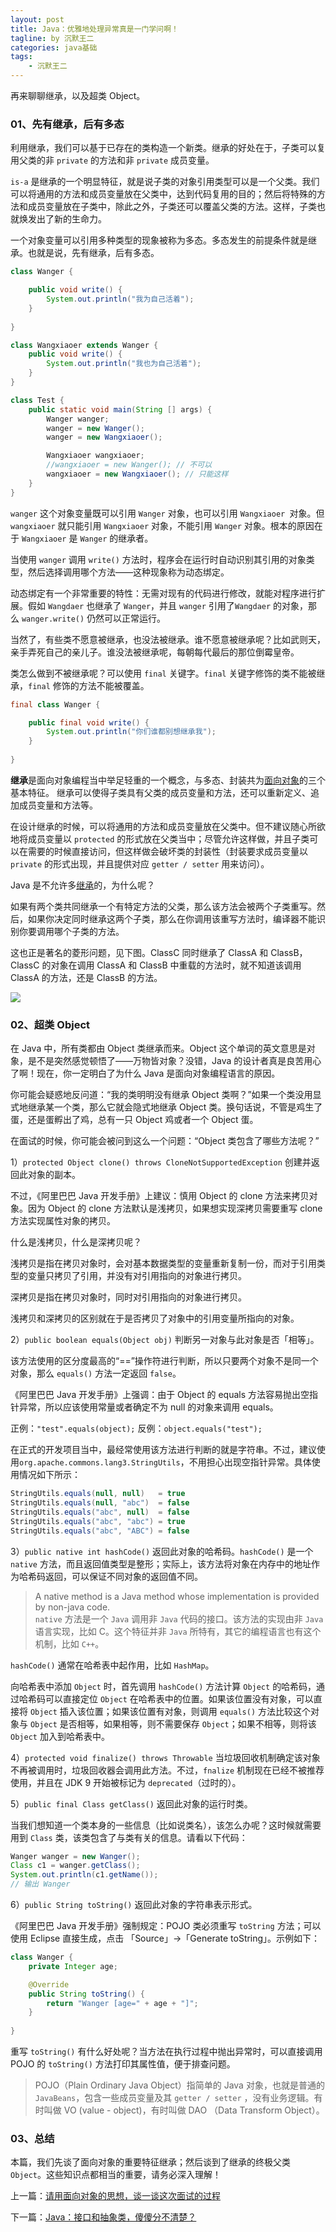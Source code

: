 ```yaml
---
layout: post
title: Java：优雅地处理异常真是一门学问啊！
tagline: by 沉默王二
categories: java基础
tags:
    - 沉默王二
---
```


再来聊聊继承，以及超类 Object。

<!--more-->

### 01、先有继承，后有多态

利用继承，我们可以基于已存在的类构造一个新类。继承的好处在于，子类可以复用父类的非 `private` 的方法和非 `private` 成员变量。

`is-a` 是继承的一个明显特征，就是说子类的对象引用类型可以是一个父类。我们可以将通用的方法和成员变量放在父类中，达到代码复用的目的；然后将特殊的方法和成员变量放在子类中，除此之外，子类还可以覆盖父类的方法。这样，子类也就焕发出了新的生命力。

一个对象变量可以引用多种类型的现象被称为多态。多态发生的前提条件就是继承。也就是说，先有继承，后有多态。

```java
class Wanger {

	public void write() {
		System.out.println("我为自己活着");
	}
	
}

class Wangxiaoer extends Wanger {
	public void write() {
		System.out.println("我也为自己活着");
	}
}

class Test {
	public static void main(String [] args) {
		Wanger wanger;
		wanger = new Wanger();
		wanger = new Wangxiaoer();

		Wangxiaoer wangxiaoer;
		//wangxiaoer = new Wanger(); // 不可以
		wangxiaoer = new Wangxiaoer(); // 只能这样
	}
}
```

`wanger` 这个对象变量既可以引用 `Wanger` 对象，也可以引用 `Wangxiaoer `对象。但 `wangxiaoer` 就只能引用 `Wangxiaoer` 对象，不能引用 `Wanger` 对象。根本的原因在于 `Wangxiaoer` 是 `Wanger` 的继承者。

当使用 `wanger` 调用 `write()` 方法时，程序会在运行时自动识别其引用的对象类型，然后选择调用哪个方法——这种现象称为动态绑定。

动态绑定有一个非常重要的特性：无需对现有的代码进行修改，就能对程序进行扩展。假如 `Wangdaer` 也继承了 `Wanger`，并且 `wanger` 引用了`Wangdaer` 的对象，那么 `wanger.write()` 仍然可以正常运行。

当然了，有些类不愿意被继承，也没法被继承。谁不愿意被继承呢？比如武则天，亲手弄死自己的亲儿子。谁没法被继承呢，每朝每代最后的那位倒霉皇帝。

类怎么做到不被继承呢？可以使用 `final` 关键字。`final` 关键字修饰的类不能被继承，`final` 修饰的方法不能被覆盖。

```java
final class Wanger {

	public final void write() {
		System.out.println("你们谁都别想继承我");
	}
	
}
```

**继承**是面向对象编程当中举足轻重的一个概念，与多态、封装共为[面向对象](http://www.itwanger.com/java/2019/11/01/oop.html)的三个基本特征。 继承可以使得子类具有父类的成员变量和方法，还可以重新定义、追加成员变量和方法等。

在设计继承的时候，可以将通用的方法和成员变量放在父类中。但不建议随心所欲地将成员变量以 `protected` 的形式放在父类当中；尽管允许这样做，并且子类可以在需要的时候直接访问，但这样做会破坏类的封装性（封装要求成员变量以 `private` 的形式出现，并且提供对应 `getter / setter` 用来访问）。

Java 是不允许多[继承](http://www.itwanger.com/java/2019/11/01/java-extends.html)的，为什么呢？

如果有两个类共同继承一个有特定方法的父类，那么该方法会被两个子类重写。然后，如果你决定同时继承这两个子类，那么在你调用该重写方法时，编译器不能识别你要调用哪个子类的方法。

这也正是著名的菱形问题，见下图。ClassC 同时继承了 ClassA 和 ClassB，ClassC 的对象在调用 ClassA 和 ClassB 中重载的方法时，就不知道该调用 ClassA 的方法，还是 ClassB 的方法。

![](http://www.itwanger.com/assets/images/2019/11/java-extends-object-1.png)

### 02、超类 Object

在 Java 中，所有类都由 Object 类继承而来。Object 这个单词的英文意思是对象，是不是突然感觉顿悟了——万物皆对象？没错，Java 的设计者真是良苦用心了啊！现在，你一定明白了为什么 Java 是面向对象编程语言的原因。

你可能会疑惑地反问道：“我的类明明没有继承 Object 类啊？”如果一个类没用显式地继承某一个类，那么它就会隐式地继承 Object 类。换句话说，不管是鸡生了蛋，还是蛋孵出了鸡，总有一只 Object 鸡或者一个 Object 蛋。

在面试的时候，你可能会被问到这么一个问题：“Object 类包含了哪些方法呢？”

1）`protected Object clone() throws CloneNotSupportedException` 创建并返回此对象的副本。

不过，《阿里巴巴 Java 开发手册》上建议：慎用 Object 的 clone 方法来拷贝对象。因为 Object 的 clone 方法默认是浅拷贝，如果想实现深拷贝需要重写 clone 方法实现属性对象的拷贝。

什么是浅拷贝，什么是深拷贝呢？

浅拷贝是指在拷贝对象时，会对基本数据类型的变量重新复制一份，而对于引用类型的变量只拷贝了引用，并没有对引用指向的对象进行拷贝。

深拷贝是指在拷贝对象时，同时对引用指向的对象进行拷贝。

浅拷贝和深拷贝的区别就在于是否拷贝了对象中的引用变量所指向的对象。

2）`public boolean equals(Object obj)` 判断另一对象与此对象是否「相等」。

该方法使用的区分度最高的“==”操作符进行判断，所以只要两个对象不是同一个对象，那么 `equals()` 方法一定返回 `false`。

《阿里巴巴 Java 开发手册》上强调：由于 Object 的 equals 方法容易抛出空指针异常，所以应该使用常量或者确定不为 null 的对象来调用 equals。

正例：`"test".equals(object);`
反例：`object.equals("test");`

在正式的开发项目当中，最经常使用该方法进行判断的就是字符串。不过，建议使用`org.apache.commons.lang3.StringUtils`，不用担心出现空指针异常。具体使用情况如下所示：

```java
StringUtils.equals(null, null)   = true
StringUtils.equals(null, "abc")  = false
StringUtils.equals("abc", null)  = false
StringUtils.equals("abc", "abc") = true
StringUtils.equals("abc", "ABC") = false
```

3）`public native int hashCode()` 返回此对象的哈希码。`hashCode()` 是一个 `native` 方法，而且返回值类型是整形；实际上，该方法将对象在内存中的地址作为哈希码返回，可以保证不同对象的返回值不同。

>A native method is a Java method whose implementation is provided by non-java code.<br>
>`native` 方法是一个 `Java` 调用非 `Java` 代码的接口。该方法的实现由非 `Java` 语言实现，比如 C。这个特征并非 `Java` 所特有，其它的编程语言也有这个机制，比如 `C++`。

`hashCode()` 通常在哈希表中起作用，比如 `HashMap`。

向哈希表中添加 `Object` 时，首先调用 `hashCode()` 方法计算 `Object` 的哈希码，通过哈希码可以直接定位 `Object` 在哈希表中的位置。如果该位置没有对象，可以直接将 `Object` 插入该位置；如果该位置有对象，则调用 `equals()` 方法比较这个对象与 `Object` 是否相等，如果相等，则不需要保存 `Object`；如果不相等，则将该 `Object` 加入到哈希表中。

4）`protected void finalize() throws Throwable` 当垃圾回收机制确定该对象不再被调用时，垃圾回收器会调用此方法。不过，`fnalize` 机制现在已经不被推荐使用，并且在 JDK 9 开始被标记为 `deprecated`（过时的）。

5）`public final Class getClass()` 返回此对象的运行时类。

当我们想知道一个类本身的一些信息（比如说类名），该怎么办呢？这时候就需要用到 `Class` 类，该类包含了与类有关的信息。请看以下代码：

```java
Wanger wanger = new Wanger();
Class c1 = wanger.getClass();
System.out.println(c1.getName());
// 输出 Wanger
```

6）`public String toString()` 返回此对象的字符串表示形式。

《阿里巴巴 Java 开发手册》强制规定：POJO 类必须重写 `toString` 方法；可以使用 Eclipse 直接生成，点击 「Source」→「Generate toString」。示例如下：

```java
class Wanger {
	private Integer age;

	@Override
	public String toString() {
		return "Wanger [age=" + age + "]";
	}
	
}
```

重写 `toString()` 有什么好处呢？当方法在执行过程中抛出异常时，可以直接调用 POJO 的 `toString()` 方法打印其属性值，便于排查问题。

>POJO（Plain Ordinary Java Object）指简单的 Java 对象，也就是普通的 `JavaBeans`，包含一些成员变量及其 `getter / setter` ，没有业务逻辑。有时叫做 VO (value - object)，有时叫做 DAO （Data Transform Object）。


### 03、总结

本篇，我们先谈了面向对象的重要特征继承；然后谈到了继承的终极父类 `Object`。这些知识点都相当的重要，请务必深入理解！

上一篇：[请用面向对象的思想，谈一谈这次面试的过程](http://www.itwanger.com/java/2019/11/14/java-oo-po.html)

下一篇：[Java：接口和抽象类，傻傻分不清楚？](http://www.itwanger.com/java/2019/11/14/java-interface-abstract.html)

